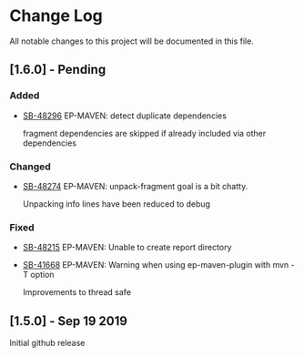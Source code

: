 # Change Log
All notable changes to this project will be documented in this file.

## [1.6.0] - Pending

### Added

- [SB-48296](https://jira.tibco.com/browse/SB-48296) EP-MAVEN: detect duplicate dependencies

  fragment dependencies are skipped if already included via other dependencies

### Changed

- [SB-48274](https://jira.tibco.com/browse/SB-48274) EP-MAVEN: unpack-fragment goal is a bit chatty.

  Unpacking info lines have been reduced to debug

### Fixed

- [SB-48215](https://jira.tibco.com/browse/SB-48215) EP-MAVEN: Unable to create report directory
- [SB-41668](https://jira.tibco.com/browse/SB-41668) EP-MAVEN: Warning when using ep-maven-plugin with mvn -T option

  Improvements to thread safe

## [1.5.0] - Sep 19 2019

Initial github release

